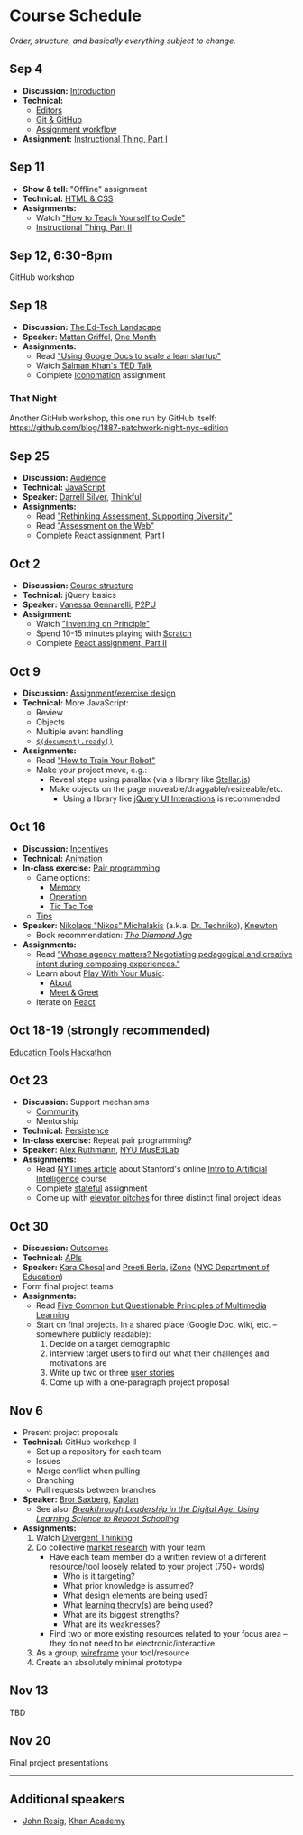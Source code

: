 # Course Schedule

*Order, structure, and basically everything subject to change.*

## Sep 4

* **Discussion:** [Introduction](topics/introduction.md)
* **Technical:**
    * [Editors](topics/editors.md)
    * [Git & GitHub](topics/github.md)
    * [Assignment workflow](workflow.md)
* **Assignment:** [Instructional Thing, Part I](https://github.com/bfl-itp/instructional/#part-i)

## Sep 11

* **Show & tell:** "Offline" assignment
* **Technical:** [HTML & CSS](topics/html.md)
* **Assignments:**
    * Watch ["How to Teach Yourself to Code"](https://www.youtube.com/watch?v=T0qAjgQFR4c)
    * [Instructional Thing, Part II](https://github.com/bfl-itp/instructional/#part-ii)

## Sep 12, 6:30-8pm

GitHub workshop

## Sep 18

* **Discussion:** [The Ed-Tech Landscape](topics/landscape.md)
* **Speaker:** [Mattan Griffel](http://about.me/mattangriffel), [One Month](https://onemonth.com/)
* **Assignments:**
    * Read ["Using Google Docs to scale a lean startup"](http://pando.com/2013/08/05/using-google-docs-to-scale-a-lean-startup/)
    * Watch [Salman Khan's TED Talk](http://www.ted.com/talks/salman_khan_let_s_use_video_to_reinvent_education)
    * Complete [Iconomation](https://github.com/bfl-itp/iconomation) assignment

### That Night

Another GitHub workshop, this one run by GitHub itself: https://github.com/blog/1887-patchwork-night-nyc-edition

## Sep 25

* **Discussion:** [Audience](topics/audience.md)
* **Technical:** [JavaScript](topics/javascript.md)
* **Speaker:** [Darrell Silver](http://darrellsilver.com/), [Thinkful](http://www.thinkful.com/)
* **Assignments:**
    * Read ["Rethinking Assessment, Supporting Diversity"](http://reports.p2pu.org/rethinking-assessment/)
    * Read ["Assessment on the Web"](http://reports.p2pu.org/assessment-on-the-web/part-1/)
    * Complete [React assignment, Part I](https://github.com/bfl-itp/react)

## Oct 2

* **Discussion:** [Course structure](topics/course_structure.md)
* **Technical:** jQuery basics
* **Speaker:** [Vanessa Gennarelli](http://mozzadrella.me/), [P2PU](https://p2pu.org/)
* **Assignment:**
    * Watch ["Inventing on Principle"](https://vimeo.com/36579366)
    * Spend 10-15 minutes playing with [Scratch](http://scratch.mit.edu/projects/editor/?tip_bar=getStarted)
    * Complete [React assignment, Part II](https://github.com/bfl-itp/react#part-ii)

## Oct 9

* **Discussion:** [Assignment/exercise design](topics/assignment_design.md)
* **Technical:** More JavaScript:
    * Review
    * Objects
    * Multiple event handling
    * [`$(document).ready()`](http://learn.jquery.com/using-jquery-core/document-ready/)
* **Assignments:**
    * Read ["How to Train Your Robot"](http://drtechniko.com/2012/04/09/how-to-train-your-robot/)
    * Make your project move, e.g.:
        * Reveal steps using parallax (via a library like [Stellar.js](http://markdalgleish.com/projects/stellar.js/))
        * Make objects on the page moveable/draggable/resizeable/etc.
            * Using a library like [jQuery UI Interactions](http://api.jqueryui.com/category/interactions/) is recommended

## Oct 16

* **Discussion:** [Incentives](topics/incentives.md)
* **Technical:** [Animation](topics/animation.md)
* **In-class exercise:** [Pair programming](http://en.wikipedia.org/wiki/Pair_programming)
    * Game options:
        * [Memory](https://github.com/advanced-js/memory)
        * [Operation](https://www.youtube.com/watch?v=mKUQEn35IdE)
        * [Tic Tac Toe](http://www.calculatorcat.com/games/tic_tac_toe.phtml)
    * [Tips](https://github.com/advanced-js/syllabus#pairing-tips)
* **Speaker:** [Nikolaos "Nikos" Michalakis](http://www.linkedin.com/pub/nikolaos-michalakis/1/40b/3b0) (a.k.a. [Dr. Techniko](http://drtechniko.com/)), [Knewton](http://www.knewton.com/)
    * Book recommendation: [*The Diamond Age*](http://smile.amazon.com/Diamond-Age-Illustrated-Primer-Spectra/dp/0553380966/)
* **Assignments:**
    * Read ["Whose agency matters? Negotiating pedagogical and creative intent during composing experiences."](http://www.mendeley.com/download/public/6244093/4517967961/9728fd1316197329a5e9e5dbd2dc3f78ae11cd7a/dl.pdf)
    * Learn about [Play With Your Music](http://www.playwithyourmusic.org/):
        * [About](http://www.playwithyourmusic.org/about/)
        * [Meet & Greet](http://community.playwithyourmusic.org/category/meet)
    * Iterate on [React](https://github.com/bfl-itp/react)

## Oct 18-19 (strongly recommended)

[Education Tools Hackathon](http://edhacks.org/)

## Oct 23

* **Discussion:** Support mechanisms
    * [Community](topics/community.md)
    * Mentorship
* **Technical:** [Persistence](topics/persistence.md)
* **In-class exercise:** Repeat pair programming?
* **Speaker:** [Alex Ruthmann](http://www.alexruthmann.com/), [NYU MusEdLab](http://www.experiencingaudio.org/)
* **Assignments:**
    * Read [NYTimes article](http://www.nytimes.com/2011/08/16/science/16stanford.html) about Stanford's online [Intro to Artificial Intelligence](https://www.udacity.com/course/cs271) course
    * Complete [stateful](https://github.com/bfl-itp/stateful) assignment
    * Come up with [elevator pitches](http://en.wikipedia.org/wiki/Elevator_pitch) for three distinct final project ideas

## Oct 30

* **Discussion:** [Outcomes](topics/outcomes.md)
* **Technical:** [APIs](topics/apis.md)
* **Speaker:** [Kara Chesal](https://twitter.com/KCintheNYC) and [Preeti Berla](http://www.linkedin.com/in/preetibirla), [iZone](http://izonenyc.org/) ([NYC Department of Education](http://schools.nyc.gov/))
* Form final project teams
* **Assignments:**
    * Read [Five Common but Questionable Principles of Multimedia Learning](http://www.cogtech.usc.edu/publications/clark_five_common.pdf)
    * Start on final projects. In a shared place (Google Doc, wiki, etc. – somewhere publicly readable):
        1. Decide on a target demographic
        1. Interview target users to find out what their challenges and motivations are
        1. Write up two or three [user stories](http://en.wikipedia.org/wiki/User_story)
        1. Come up with a one-paragraph project proposal

## Nov 6

* Present project proposals
* **Technical:** GitHub workshop II
    * Set up a repository for each team
    * Issues
    * Merge conflict when pulling
    * Branching
    * Pull requests between branches
* **Speaker:** [Bror Saxberg](http://brorsblog.typepad.com/), [Kaplan](http://www.kaplan.com/)
    * See also: [*Breakthrough Leadership in the Digital Age: Using Learning Science to Reboot Schooling*](http://www.amazon.com/dp/1452255490/)
* **Assignments:**
    1. Watch [Divergent Thinking](https://www.youtube.com/watch?v=zDZFcDGpL4U)
    1. Do collective [market research](http://en.wikipedia.org/wiki/Market_research) with your team
        * Have each team member do a written review of a different resource/tool loosely related to your project (750+ words)
            * Who is it targeting?
            * What prior knowledge is assumed?
            * What design elements are being used?
            * What [learning theory(s)](https://speakerdeck.com/mozzadrella/disruptive-technologies-to-fix-education-and-scale-solutions?slide=13) are being used?
            * What are its biggest strengths?
            * What are its weaknesses?
        * Find two or more existing resources related to your focus area – they do not need to be electronic/interactive
    1. As a group, [wireframe](http://en.wikipedia.org/wiki/Website_wireframe) your tool/resource
    1. Create an absolutely minimal prototype

## Nov 13

TBD

## Nov 20

Final project presentations

---

## Additional speakers

* [John Resig](http://ejohn.org/), [Khan Academy](https://www.khanacademy.org/)
